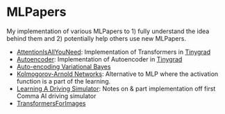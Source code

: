 # MLPapers
My implementation of various MLPapers to 1) fully understand the idea behind them and 2) potentially help others use new MLPapers.

- [AttentionIsAllYouNeed](https://arxiv.org/pdf/1706.03762.pdf): Implementation of Transformers in [Tinygrad](https://github.com/tinygrad/tinygrad/tree/master)
- [Autoencoder](https://arxiv.org/pdf/2003.05991.pdf): Implementation of Autoencoder in [Tinygrad](https://github.com/tinygrad/tinygrad/tree/master)
- [Auto-encoding Variational Bayes](https://arxiv.org/pdf/1312.6114)
- [Kolmogorov-Arnold Networks](https://arxiv.org/pdf/2404.19756): Alternative to MLP where the activation function is a part of the learning.
- [Learning A Driving Simulator](https://arxiv.org/pdf/1608.01230): Notes on & part implementation off first Comma AI driving simulator
- [TransformersForImages](https://arxiv.org/pdf/2010.11929v2)